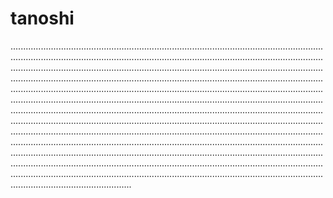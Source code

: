 # tanoshi

............................................................................................................................................................................................................................................................................................................................................................................................................................................................................................................................................................................................................................................................................................................................................................................................................................................................................................................................................................................................................................................................................................................................................................................................................................................................................................................................................................................................................................................................................................................................................................................................................................................................................................................................